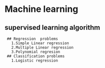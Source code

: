 # Machine learning


## supervised learning algorithm
 
     ## Regression  problems
       1.Simple Linear regression
       2.Multiple Linear regression
       3.Polynomial regresion
     ## Classification problems
       1.Logistic regression

